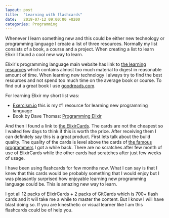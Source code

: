 ```yaml
---
layout: post
title:  "Learning with flashcards"
date:   2019-07-12 09:00:00 +0200
categories: Programming
---
```


Whenever I learn something new and this could be either new technology or programming language I create a list of three resources. Normally my list consists of a book, a course and a project. When creating a list to learn Elixir I found a cool new way to learn.

Elixir's programming language main website has link to [the learning resources](https://elixir-lang.org/learning.html) which contains almost too much material to digest in reasonable amount of time. When learning new technology I always try to find the best resources and not spend too much time on the average book or course. To find out a great book I use [goodreads.com](http://goodreads.com/).

For learning Elixir my short list was:
- [Exercism.io](https://exercism.io/) this is my #1 resource for learning new programming language
- Book by Dave Thomas: [Programming Elixir](https://pragprog.com/book/elixir16/programming-elixir-1-6)

And then I found a link to [the ElixirCards](https://elixircards.co.uk/). The cards are not the cheapest so I waited few days to think if this is worth the price. After receiving them I can definitely say this is a great product. First lets talk about the build quality. The quality of the cards is level above the cards of [the famous programmers](https://www.freecodecamp.org/news/programmer-playing-cards/) I got a while back. There are no scratches after few month of use of ElixirCards while the other cards had scratches after just few weeks of usage.

I have been using flashcards for few months now. What I can say is that I knew that this cards would be probably something that I would enjoy but I was pleasantly surprised how enjoyable learning new programming language could be. This is amazing new way to learn.

I got all 12 packs of ElixirCards + 2 packs of GitCards which is 700+ flash cards and it will take me a while to master the content. But I know I will have blast doing so. If you are kinesthetic or visual learner like I am this flashcards could be of help you.
